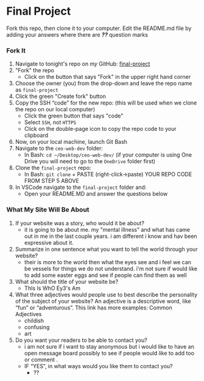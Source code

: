 # Final Project #

Fork this repo, then clone it to your computer. Edit the README.md file by adding your answers where there are ***??*** question marks

### Fork It ##
1. Navigate to tonight's repo on _my_ GitHub: [final-project](https://github.com/zeromile/final-project)
2. "Fork" the repo
    - Click on the button that says "Fork" in the upper right hand corner
3. Choose the owner (you) from the drop-down and leave the repo name as `final-project`
4. Click the green "Create fork" button
5. Copy the SSH “code” for the new repo: (this will be used when we clone the repo on our local computer)
    - Click the green button that says "code"
    - Select `SSH`, not `HTTPS`
    - Click on the double-page icon to copy the repo code to your clipboard
5. Now, on your local machine, launch Git Bash
6. Navigate to the `ceo-web-dev` folder:
    - In Bash: `cd ~/Desktop/ceo-web-dev/` (if your computer is using One Drive you will need to go to the `OneDrive` folder first)
5. Clone the `final-project` repo:
    - In Bash: `git clone` + PASTE (right-click->paste) YOUR REPO CODE FROM STEP 5 ABOVE
6. In VSCode navigate to the `final-project` folder and:
    - Open your README.MD and answer the questions below


### What My Site Will Be About ###
1. If your website was a story, who would it be about?
    - it is going to be about me. my "mental illness" and what has came out in me in the last couple years. i am different i know and hav been expressive about it.
2. Summarize in one sentence what you want to tell the world through your website?
    - their is more to the world then what the eyes see and i feel we can be vessels for things we do not understand. i'm not sure if would like to add some easter eggs and see if people can find them as well
3. What should the title of your website be?
    - ThIs Is WhO Ey3's Am
4. What three adjectives would people use to best describe the personality of the subject of your website? An adjective is a descriptive word, like “fun” or “adventurous”. This link has more examples: Common Adjectives
    - childish
    - confusing
    - art
5. Do you want your readers to be able to contact you?
    - i am not sure if i want to stay anonymous but i would like to have an open message board possibly to see if people would like to add too or comment .
    - IF “YES”, in what ways would you like them to contact you?
        -  ??
